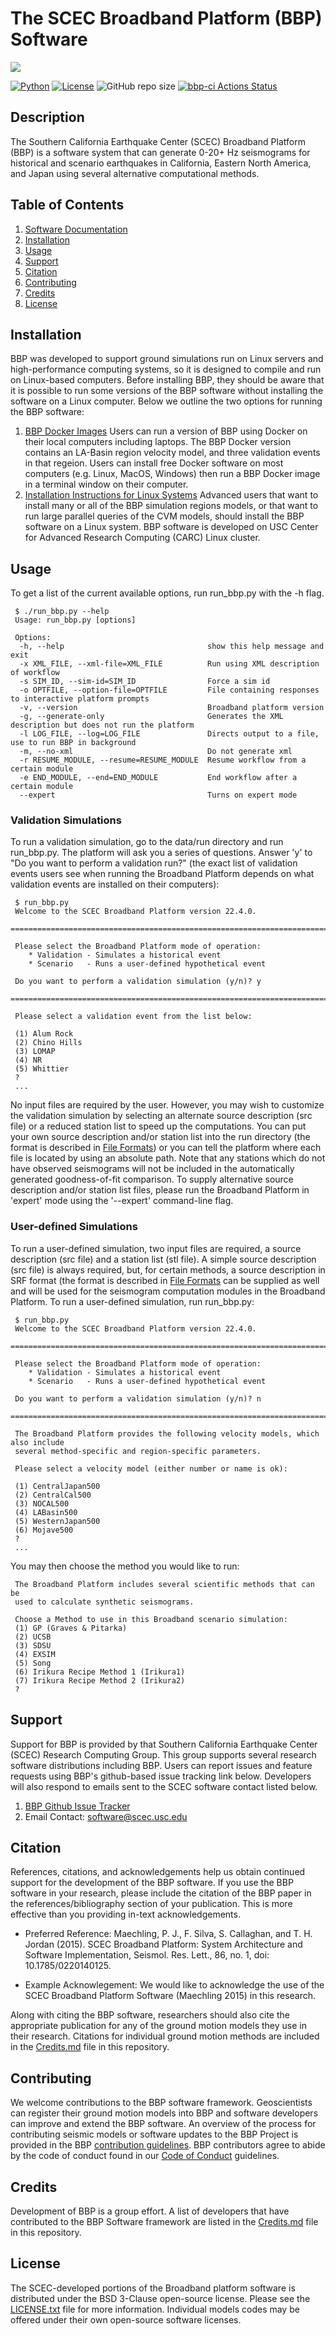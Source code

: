# The SCEC Broadband Platform (BBP) Software

<a href="https://github.com/sceccode/bbp.git"><img src="https://github.com/sceccode/bbp/wiki/images/SRL_Cover_v8.png"></a>

[![Python](https://img.shields.io/badge/python-%3E%3D3.7-blue)](https://www.python.org)
[![License](https://img.shields.io/badge/License-BSD_3--Clause-blue.svg)](https://opensource.org/licenses/BSD-3-Clause)
![GitHub repo size](https://img.shields.io/github/repo-size/sceccode/bbp)
[![bbp-ci Actions Status](https://github.com/SCECcode/bbp/workflows/bbp-ci/badge.svg)](https://github.com/SCECcode/bbp/actions)

## Description
The Southern California Earthquake Center (SCEC) Broadband Platform (BBP) is a software system that can generate 0-20+ Hz seismograms for historical and scenario earthquakes in California, Eastern North America, and Japan using several alternative computational methods.

## Table of Contents
1. [Software Documentation](https://github.com/SCECcode/bbp/wiki)
2. [Installation](#installation)
3. [Usage](#usage)
4. [Support](#support)
5. [Citation](#citation)
6. [Contributing](#contributing)
7. [Credits](#credits)
8. [License](#license)

## Installation

BBP was developed to support ground simulations run on Linux servers and high-performance computing systems,
so it is designed to compile and run on Linux-based computers. Before installing BBP, they should be aware that it is
possible to run some versions of the BBP software without installing the software on a Linux computer.
Below we outline the two options for running the BBP software:

1. [BBP Docker Images](https://github.com/sceccode/bbp_docker) Users can run a version of BBP using Docker on their
local computers including laptops. The BBP Docker version contains an LA-Basin region velocity model, and three validation events in that regeion.
Users can install free Docker software on most computers (e.g. Linux, MacOS, Windows) then run a BBP Docker image in a terminal window on their computer.
2. [Installation Instructions for Linux Systems](https://github.com/SCECcode/bbp/wiki/Installation)
Advanced users that want to install many or all of the BBP simulation regions models, or that want to run large
parallel queries of the CVM models, should install the BBP software on a Linux system. BBP software is developed
on USC Center for Advanced Research Computing (CARC) Linux cluster.

## Usage

To get a list of the current available options, run run_bbp.py with the -h flag.

```
 $ ./run_bbp.py --help
 Usage: run_bbp.py [options]

 Options:
  -h, --help                                show this help message and exit
  -x XML_FILE, --xml-file=XML_FILE          Run using XML description of workflow
  -s SIM_ID, --sim-id=SIM_ID                Force a sim id
  -o OPTFILE, --option-file=OPTFILE         File containing responses to interactive platform prompts
  -v, --version                             Broadband platform version
  -g, --generate-only                       Generates the XML description but does not run the platform
  -l LOG_FILE, --log=LOG_FILE               Directs output to a file, use to run BBP in background
  -m, --no-xml                              Do not generate xml
  -r RESUME_MODULE, --resume=RESUME_MODULE  Resume workflow from a certain module
  -e END_MODULE, --end=END_MODULE           End workflow after a certain module
  --expert                                  Turns on expert mode
```

### Validation Simulations

To run a validation simulation, go to the data/run directory and run run_bbp.py. The platform will ask you a series of questions. Answer 'y' to "Do you want to perform a validation run?" (the exact list of validation events users see when running the Broadband Platform depends on what validation events are installed on their computers):

```
 $ run_bbp.py
 Welcome to the SCEC Broadband Platform version 22.4.0.
 ================================================================================

 Please select the Broadband Platform mode of operation:
    * Validation - Simulates a historical event
    * Scenario   - Runs a user-defined hypothetical event

 Do you want to perform a validation simulation (y/n)? y
 ================================================================================

 Please select a validation event from the list below:

 (1) Alum Rock
 (2) Chino Hills
 (3) LOMAP
 (4) NR
 (5) Whittier
 ?
 ...
```

No input files are required by the user. However, you may wish to customize the validation simulation by selecting an alternate source description (src file) or a reduced station list to speed up the computations. You can put your own source description and/or station list into the run directory (the format is described in [File Formats](./File-Format-Guide)) or you can tell the platform where each file is located by using an absolute path. Note that any stations which do not have observed seismograms will not be included in the automatically generated goodness-of-fit comparison. To supply alternative source description and/or station list files, please run the Broadband Platform in 'expert' mode using the '--expert' command-line flag.

### User-defined Simulations

To run a user-defined simulation, two input files are required, a source description (src file) and a station list (stl file). A simple source description (src file) is always required, but, for certain methods, a source description in SRF format (the format is described in [File Formats](./File-Format-Guide) can be supplied as well and will be used for the seismogram computation modules in the Broadband Platform. To run a user-defined simulation, run run_bbp.py:

```
 $ run_bbp.py
 Welcome to the SCEC Broadband Platform version 22.4.0.
 ================================================================================

 Please select the Broadband Platform mode of operation:
    * Validation - Simulates a historical event
    * Scenario   - Runs a user-defined hypothetical event

 Do you want to perform a validation simulation (y/n)? n
 ================================================================================

 The Broadband Platform provides the following velocity models, which also include
 several method-specific and region-specific parameters.

 Please select a velocity model (either number or name is ok):

 (1) CentralJapan500
 (2) CentralCal500
 (3) NOCAL500
 (4) LABasin500
 (5) WesternJapan500
 (6) Mojave500
 ?
 ...
```

You may then choose the method you would like to run:

```
 The Broadband Platform includes several scientific methods that can be
 used to calculate synthetic seismograms.

 Choose a Method to use in this Broadband scenario simulation:
 (1) GP (Graves & Pitarka)
 (2) UCSB
 (3) SDSU
 (4) EXSIM
 (5) Song
 (6) Irikura Recipe Method 1 (Irikura1)
 (7) Irikura Recipe Method 2 (Irikura2)
 ?
```

## Support
Support for BBP is provided by that Southern California Earthquake Center (SCEC) Research Computing Group. This group supports several research software distributions including BBP. Users can report issues and feature requests using BBP's github-based issue tracking link below. Developers will also respond to emails sent to the SCEC software contact listed below.
1. [BBP Github Issue Tracker](https://github.com/SCECcode/bbp/issues)
2. Email Contact: software@scec.usc.edu

## Citation
References, citations, and acknowledgements help us obtain continued support for the development of the BBP software. If you use the BBP software in your research, please include the citation of the BBP paper in the references/bibliography section of your publication. This is more effective than you providing in-text acknowledgements.

* Preferred Reference: Maechling, P. J., F. Silva, S. Callaghan, and T. H. Jordan (2015). SCEC Broadband Platform: System Architecture and Software Implementation, Seismol. Res. Lett., 86, no. 1, doi: 10.1785/0220140125.

* Example Acknowlegement: We would like to acknowledge the use of the SCEC Broadband Platform Software (Maechling 2015) in this research.

Along with citing the BBP software, researchers should also cite the appropriate publication for any of the ground motion models they use in their research. Citations for individual ground motion methods are included in the [Credits.md](CREDITS.md) file in this repository.

## Contributing
We welcome contributions to the BBP software framework.
Geoscientists can register their ground motion models into BBP and software developers can
improve and extend the BBP software. An overview of the process for contributing seismic models or
software updates to the BBP Project is provided in the BBP [contribution guidelines](CONTRIBUTING.md).
BBP contributors agree to abide by the code of conduct found in our [Code of Conduct](CODE_OF_CONDUCT.md) guidelines.

## Credits
Development of BBP is a group effort. A list of developers that have contributed to the BBP Software framework
are listed in the [Credits.md](CREDITS.md) file in this repository.

## License
The SCEC-developed portions of the Broadband platform software is distributed under the BSD 3-Clause open-source license.
Please see the [LICENSE.txt](LICENSE.txt) file for more information. Individual models codes may be offered under their own open-source software licenses.
